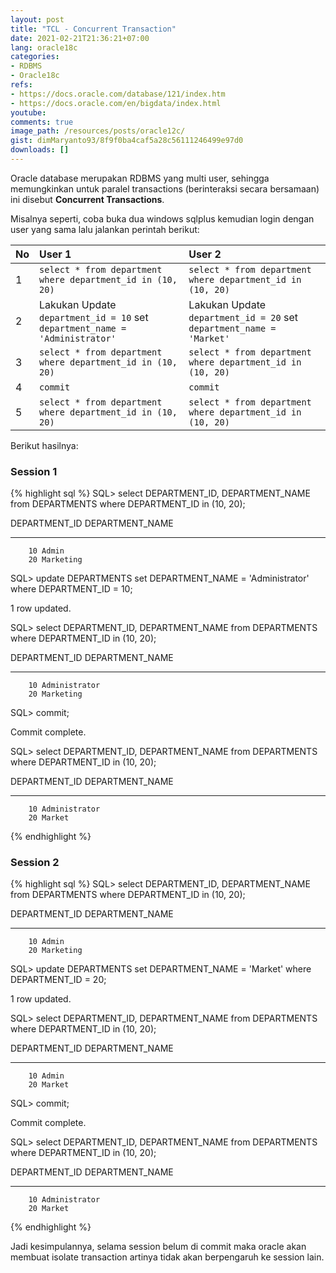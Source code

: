 ```yaml
---
layout: post
title: "TCL - Concurrent Transaction"
date: 2021-02-21T21:36:21+07:00
lang: oracle18c
categories:
- RDBMS
- Oracle18c
refs: 
- https://docs.oracle.com/database/121/index.htm
- https://docs.oracle.com/en/bigdata/index.html
youtube: 
comments: true
image_path: /resources/posts/oracle12c/
gist: dimMaryanto93/8f9f0ba4caf5a28c56111246499e97d0
downloads: []
---
```


Oracle database merupakan RDBMS yang multi user, sehingga memungkinkan untuk paralel transactions (berinteraksi secara bersamaan) ini disebut **Concurrent Transactions**.

Misalnya seperti, coba buka dua windows sqlplus kemudian login dengan user yang sama lalu jalankan perintah berikut:

| No    | User 1   | User 2 |
| :---  | :---     | :---   |
| 1     | `select * from department where department_id in (10, 20)`| `select * from department where department_id in (10, 20)` |
| 2     | Lakukan Update `department_id = 10` set `department_name = 'Administrator'`| Lakukan Update `department_id = 20` set `department_name = 'Market'` |
| 3     | `select * from department where department_id in (10, 20)`| `select * from department where department_id in (10, 20)` |
| 4     | `commit`| `commit` |
| 5     | `select * from department where department_id in (10, 20)`| `select * from department where department_id in (10, 20)` |

Berikut hasilnya:

### Session 1

{% highlight sql %}
SQL> select DEPARTMENT_ID, DEPARTMENT_NAME
from DEPARTMENTS
where DEPARTMENT_ID in (10, 20);

DEPARTMENT_ID DEPARTMENT_NAME
------------- ------------------------------
        10 Admin
        20 Marketing

SQL> update DEPARTMENTS set DEPARTMENT_NAME = 'Administrator'
where DEPARTMENT_ID = 10;

1 row updated.

SQL> select DEPARTMENT_ID, DEPARTMENT_NAME
from DEPARTMENTS
where DEPARTMENT_ID in (10, 20);

DEPARTMENT_ID DEPARTMENT_NAME
------------- ------------------------------
        10 Administrator
        20 Marketing

SQL> commit;

Commit complete.

SQL> select DEPARTMENT_ID, DEPARTMENT_NAME
from DEPARTMENTS
where DEPARTMENT_ID in (10, 20);

DEPARTMENT_ID DEPARTMENT_NAME
------------- ------------------------------
        10 Administrator
        20 Market
{% endhighlight %}
    
### Session 2

{% highlight sql %}
SQL> select DEPARTMENT_ID, DEPARTMENT_NAME
from DEPARTMENTS
where DEPARTMENT_ID in (10, 20);

DEPARTMENT_ID DEPARTMENT_NAME
------------- ------------------------------
        10 Admin
        20 Marketing

SQL> update DEPARTMENTS set DEPARTMENT_NAME = 'Market'
where DEPARTMENT_ID = 20;

1 row updated.

SQL> select DEPARTMENT_ID, DEPARTMENT_NAME
from DEPARTMENTS
where DEPARTMENT_ID in (10, 20);

DEPARTMENT_ID DEPARTMENT_NAME
------------- ------------------------------
        10 Admin
        20 Market

SQL> commit;

Commit complete.

SQL> select DEPARTMENT_ID, DEPARTMENT_NAME
from DEPARTMENTS
where DEPARTMENT_ID in (10, 20);

DEPARTMENT_ID DEPARTMENT_NAME
------------- ------------------------------
        10 Administrator
        20 Market
{% endhighlight %}

Jadi kesimpulannya, selama session belum di commit maka oracle akan membuat isolate transaction artinya tidak akan berpengaruh ke session lain.

